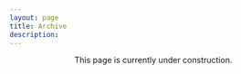 ```yaml
---
layout: page
title: Archive
description:
---
```


<div style="text-align:center">
    This page is currently under construction. 
</div>